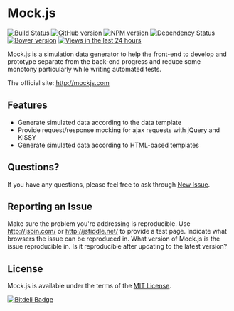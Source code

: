 # Mock.js
<!-- 模拟请求 & 模拟数据 -->
[![Build Status](https://api.travis-ci.org/nuysoft/Mock.png?branch=master)](http://travis-ci.org/nuysoft/Mock)
[![GitHub version](https://badge.fury.io/gh/nuysoft%2FMock.png)](http://badge.fury.io/gh/nuysoft%2FMock)
[![NPM version](https://badge.fury.io/js/mockjs.png)](http://badge.fury.io/js/mockjs)
[![Dependency Status](https://gemnasium.com/nuysoft/Mock.png)](https://gemnasium.com/nuysoft/Mock)
[![Bower version](https://badge.fury.io/bo/mockjs.png)](http://badge.fury.io/bo/mockjs)
[![Views in the last 24 hours](https://sourcegraph.com/api/repos/github.com/nuysoft/Mock/counters/views-24h.png)](https://github.com/nuysoft/Mock/)
<!-- [![Coverage Status](https://coveralls.io/repos/nuysoft/Mock/badge.png)](https://coveralls.io/r/nuysoft/Mock) -->

Mock.js is a simulation data generator to help the front-end to develop and prototype separate from the back-end progress and reduce some monotony particularly while writing automated tests.

The official site: <http://mockjs.com>

## Features

* Generate simulated data according to the data template
* Provide request/response mocking for ajax requests with jQuery and KISSY
* Generate simulated data according to HTML-based templates

<!-- **TODO** This library is loosely inspired by Elijah Manor's [post](http://www.elijahmanor.com/2013/04/angry-birds-of-javascript-green-bird.html), [mennovanslooten/mockJSON](https://github.com/mennovanslooten/mockJSON), [appendto/jquery-mockjax](https://github.com/appendto/jquery-mockjax) and [victorquinn/chancejs](https://github.com/victorquinn/chancejs/). -->

## Questions?
If you have any questions, please feel free to ask through [New Issue](https://github.com/nuysoft/Mock/issues/new).

## Reporting an Issue
Make sure the problem you're addressing is reproducible. Use <http://jsbin.com/> or <http://jsfiddle.net/> to provide a test page. Indicate what browsers the issue can be reproduced in. What version of Mock.js is the issue reproducible in. Is it reproducible after updating to the latest version?

## License
Mock.js is available under the terms of the [MIT License](./MIT-LICENSE.txt).



[![Bitdeli Badge](https://d2weczhvl823v0.cloudfront.net/nuysoft/mock/trend.png)](https://bitdeli.com/free "Bitdeli Badge")

